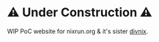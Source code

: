 # ⚠ Under Construction ⚠

WIP PoC website for nixrun.org & it's sister [divnix](https://github.com/divnix).